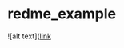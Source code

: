 # redme_example

![alt text]([link](https://github.com/model-checking25/readme_example/blob/main/Software%20life%20cycle(7).png?raw=true)
